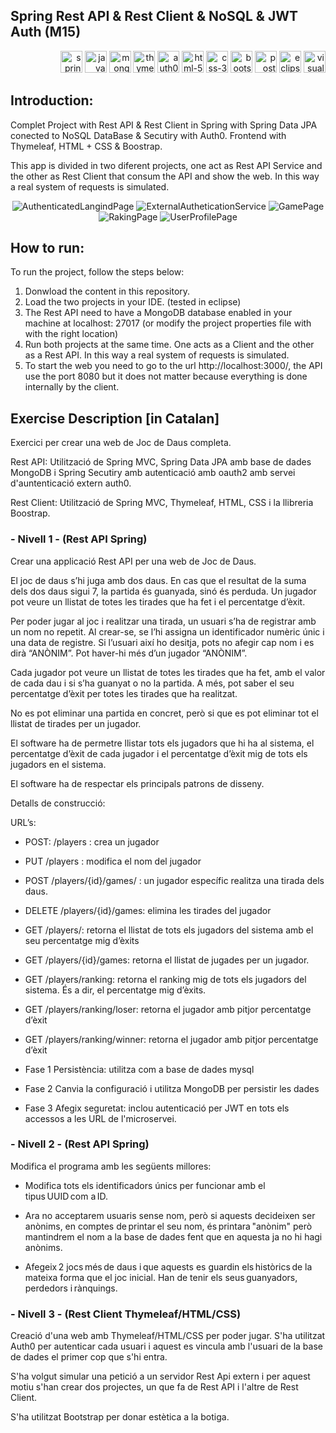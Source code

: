 ## Spring Rest API & Rest Client & NoSQL & JWT Auth (M15)

<p align="right">
  <img src="https://github.com/GerardPuigl/TechnologyStackIcons/blob/main/Logos/spring-long.svg" title="spring-long" alt="spring-long" height="35px"/>
  <img src="https://github.com/GerardPuigl/TechnologyStackIcons/blob/main/Logos/java.svg"  alt="java" height="35px"/>
  <img src="https://github.com/GerardPuigl/TechnologyStackIcons/blob/main/Logos/mongodb.svg" alt="mongodb" title="mongodb" height="35px">
  <img src="https://github.com/GerardPuigl/TechnologyStackIcons/blob/main/Logos/thymeleaf.png" alt="thymeleaf" height="35px"/>
  <img src="https://github.com/GerardPuigl/TechnologyStackIcons/blob/main/Logos/auth0-long.svg" title="auth0" alt="auth0" height="35px"/>
  <img src="https://github.com/GerardPuigl/TechnologyStackIcons/blob/main/Logos/html-5.svg" title="html-5" alt="html-5" height="35px"/>
  <img src="https://github.com/GerardPuigl/TechnologyStackIcons/blob/main/Logos/css-3.svg" title="css-3" alt="css-3" height="35px"/>
  <img src="https://github.com/GerardPuigl/TechnologyStackIcons/blob/main/Logos/bootstrap.svg" title="bootstrap" alt="bootstrap" height="35px"/>
  <img src="https://github.com/GerardPuigl/TechnologyStackIcons/blob/main/Logos/postman.svg" title="postman" alt="postman" height="35px"/>
  <img src="https://github.com/GerardPuigl/TechnologyStackIcons/blob/main/Logos/eclipse.svg" title="eclipse" alt="eclipse" height="35px"/>
  <img src="https://github.com/GerardPuigl/TechnologyStackIcons/blob/main/Logos/visual-studio-code.svg" title="visual-studio-code" alt="visual-studio-code" height="35px"/>
</p>

## Introduction:

Complet Project with Rest API & Rest Client in Spring with Spring Data JPA conected to NoSQL DataBase & Secutiry with Auth0. Frontend with Thymeleaf, HTML + CSS & Boostrap.

This app is divided in two diferent projects, one act as Rest API Service and the other as Rest Client that consum the API and show the web. In this way a real system of requests is simulated.

<p align="center">
  <img src="https://github.com/gerardpuigl/M15-Spring-REST-API-NoSQL-JWT-Auth/blob/main/Screenshots/03%20Index%20Authenticated.jpg" title="AuthenticatedLangindPage" alt="AuthenticatedLangindPage" />
    <img src="https://github.com/gerardpuigl/M15-Spring-REST-API-NoSQL-JWT-Auth/blob/main/Screenshots/02%20auth0%20Authentication.jpg" title="ExternalAutheticationService" alt="ExternalAutheticationService" />
  <img src="https://github.com/gerardpuigl/M15-Spring-REST-API-NoSQL-JWT-Auth/blob/main/Screenshots/04%20Two%20Dice%20Game.jpg" title="GamePage" alt="GamePage" />
  <img src="https://github.com/gerardpuigl/M15-Spring-REST-API-NoSQL-JWT-Auth/blob/main/Screenshots/05%20Raking.jpg" title="RakingPage" alt="RakingPage" />
  <img src="https://github.com/gerardpuigl/M15-Spring-REST-API-NoSQL-JWT-Auth/blob/main/Screenshots/07%20User%20Profile.jpg" title="UserProfilePage" alt="UserProfilePage" />
</p>

## How to run:

To run the project, follow the steps below:

1) Donwload the content in this repository.
2) Load the two projects in your IDE. (tested in eclipse)
3) The Rest API need to have a MongoDB database enabled in your machine at localhost: 27017 (or modify the project properties file with with the right location)
4) Run both projects at the same time. One acts as a Client and the other as a Rest API. In this way a real system of requests is simulated.
5) To start the web you need to go to the url http://localhost:3000/, the API use the port 8080 but it does not matter because everything is done internally by the client.


## Exercise Description [in Catalan]

Exercici per crear una web de Joc de Daus completa.

Rest API: Utilització de Spring MVC, Spring Data JPA amb base de dades MongoDB i Spring Secutiry amb autenticació amb oauth2 amb servei d'auntenticació extern auth0.

Rest Client: Utilització de Spring MVC, Thymeleaf, HTML, CSS i la llibreria Boostrap.

### - Nivell 1 - (Rest API Spring)

Crear una applicació Rest API per una web de Joc de Daus.

El joc de daus s’hi juga amb dos daus. En cas que el resultat de la suma dels dos daus sigui 7, la partida és guanyada, sinó és perduda. Un jugador pot veure un llistat de totes les tirades que ha fet i el percentatge d’èxit.  

Per poder jugar al joc i realitzar una tirada, un usuari s’ha de registrar amb un nom no repetit. Al crear-se, se l’hi assigna un identificador numèric únic i una data de registre. Si l’usuari així ho desitja, pots no afegir cap nom i es dirà “ANÒNIM”. Pot haver-hi més d’un jugador “ANÒNIM”.  

Cada jugador pot veure un llistat de totes les tirades que ha fet, amb el valor de cada dau i si s’ha guanyat o no la partida. A més, pot saber el seu percentatge d’èxit per totes les tirades que ha realitzat.   

No es pot eliminar una partida en concret, però si que es pot eliminar tot el llistat de tirades per un jugador.  

El software ha de permetre llistar tots els jugadors que hi ha al sistema, el percentatge d’èxit de cada jugador i el percentatge d’èxit mig de tots els jugadors en el sistema.  

El software ha de respectar els principals patrons de disseny.  

Detalls de construcció: 

URL’s: 
- POST: /players : crea un jugador 
- PUT /players : modifica el nom del jugador 
- POST /players/{id}/games/ : un jugador específic realitza una tirada dels daus.  
- DELETE /players/{id}/games: elimina les tirades del jugador 
- GET /players/: retorna el llistat de tots els jugadors del sistema amb el seu percentatge mig d’èxits   
- GET /players/{id}/games: retorna el llistat de jugades per un jugador.  
- GET /players/ranking: retorna el ranking mig de tots els jugadors del sistema. És a dir, el percentatge mig d’èxits. 
- GET /players/ranking/loser: retorna el jugador amb pitjor percentatge d’èxit 
- GET /players/ranking/winner: retorna el jugador amb pitjor percentatge d’èxit 

- Fase 1 Persistència: utilitza com a base de dades mysql 
- Fase 2 Canvia la configuració i utilitza MongoDB per persistir les dades 
- Fase 3 Afegix seguretat: inclou autenticació per JWT en tots els accessos a les URL de l'microservei. 

### - Nivell 2 - (Rest API Spring)

Modifica el programa amb les següents millores: 

- Modifica tots els identificadors únics per funcionar amb el tipus UUID com a ID. 

- Ara no acceptarem usuaris sense nom, però si aquests decideixen ser anònims, en comptes de printar el seu nom, és printara "anònim" però mantindrem el nom a la base de dades fent que en aquesta ja no hi hagi anònims. 

- Afegeix 2 jocs més de daus i que aquests es guardin els històrics de la mateixa forma que el joc inicial. Han de tenir els seus guanyadors, perdedors i rànquings. 

### - Nivell 3 - (Rest Client Thymeleaf/HTML/CSS)

Creació d'una web amb Thymeleaf/HTML/CSS per poder jugar. S'ha utilitzat Auth0 per autenticar cada usuari i aquest es vincula amb l'usuari de la base de dades el primer cop que s'hi entra.

S'ha volgut simular una petició a un servidor Rest Api extern i per aquest motiu s'han crear dos projectes, un que fa de Rest API i l'altre de Rest Client.

S'ha utilitzat Bootstrap per donar estètica a la botiga.
